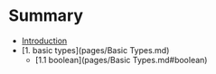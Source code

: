 # Summary

* [Introduction](README.md)
* [1. basic types](pages/Basic Types.md)
  * [1.1 boolean](pages/Basic Types.md#boolean)
